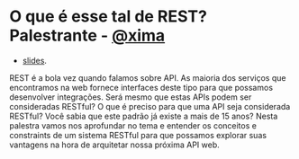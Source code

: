 O que é esse tal de REST?
Palestrante - [@xima](https://twitter.com/xima)
========================

- [slides]( http://www.vinta.com.br/blog/2016/python-brasil12-talks/#rest).

REST é a bola vez quando falamos sobre API. As maioria dos serviços que encontramos na web fornece interfaces deste tipo para que possamos desenvolver integrações. Será mesmo que estas APIs podem ser consideradas RESTful? O que é preciso para que uma API seja considerada RESTful? Você sabia que este padrão já existe a mais de 15 anos? Nesta palestra vamos nos aprofundar no tema e entender os conceitos e constraints de um sistema RESTful para que possamos explorar suas vantagens na hora de arquitetar nossa próxima API web.
